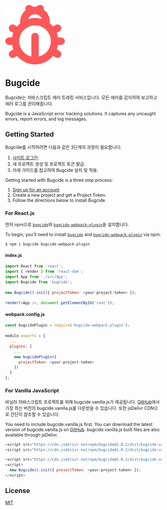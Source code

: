 ![logo](./dist/img/logo.png)

# Bugcide

Bugcide는 자바스크립트 에러 트래킹 서비스입니다.
모든 에러를 감지하여 보고하고 에러 로그를 관리해줍니다.

Bugcide is a JavaScript error tracking solutions.
It captures any uncaught errors, report errors, and log messages.

## Getting Started

Bugcide를 시작하려면 다음과 같은 3단계의 과정이 필요합니다:

1. [사이트 로그인](https://www.bugcide.live).
2. 새 프로젝트 생성 및 프로젝트 토큰 발급.
3. 아래 가이드를 참고하여 Bugcide 설치 및 적용.

Getting started with Bugcide is a three step process:

1. [Sign up for an account](https://www.bugcide.live).
2. Create a new project and get a Project Token.
3. Follow the directions below to install Bugcide.

### For React.js

먼저 npm으로 [`bugcide`](https://www.npmjs.com/package/bugcide)와 [`bugcide-webpack-plugin`](https://www.npmjs.com/package/bugcide-webpack-plugin)을 설치합니다.

To begin, you'll need to install [`bugcide`](https://www.npmjs.com/package/bugcide) and [`bugcide-webpack-plugin`](https://www.npmjs.com/package/bugcide-webpack-plugin) via npm:

```
$ npm i bugcide bugcide-webpack-plugin
```

#### index.js

```javascript
import React from 'react';
import { render } from 'react-dom';
import App from './src/App';
import Bugcide from 'bugcide';

new Bugcide().init({ projectToken: <your-project-token> });

render(<App />, document.getElementById('root'));
```

#### webpack.config.js

```javascript
const bugcidePlugin = require('bugcide-webpack-plugin');

module.exports = {
  ...
  plugins: [
    ...
    new bugcidePlugin({
      projectToken: <your-project-token>
    })
  ]
};
```

### For Vanilla JavaScript

바닐라 자바스크립트 프로젝트를 위해 bugcide.vanilla.js가 제공됩니다.
[GitHub](https://github.com/jy7123943/bugcide_npm_package)에서 가장 최신 버전의 bugcide.vanilla.js를 다운받을 수 있습니다.
또한 jsDelivr CDN으로 간단히 참조할 수 있습니다.

You need to include bugcide.vanilla.js first.
You can download the latest version of bugcide.vanilla.js on [GitHub](https://github.com/jy7123943/bugcide_npm_package).
bugcide.vanilla.js built files are also available through jsDelivr.

```javascript
<script src="https://cdn.jsdelivr.net/npm/bugcide@1.0.2/dist/bugcide.vanilla.js"></script>
<script src="https://cdn.jsdelivr.net/npm/bugcide@1.0.2/dist/bugcide.vanilla.min.js"></script> // minified version
```

```javascript
<script src="https://cdn.jsdelivr.net/npm/bugcide@1.0.2/dist/bugcide.vanilla.js"></script>
<script>
  new Bugcide().init({ projectToken: <your-project-token> });
</script>
```


## License

[MIT](https://github.com/jy7123943/bugcide_npm_package/blob/master/LICENSE.md)
